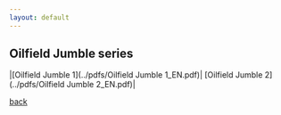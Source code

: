 ```yaml
---
layout: default
---
```


## Oilfield Jumble series

|[Oilfield Jumble 1](../pdfs/Oilfield Jumble 1_EN.pdf)| [Oilfield Jumble 2](../pdfs/Oilfield Jumble 2_EN.pdf)|


[back](../)
